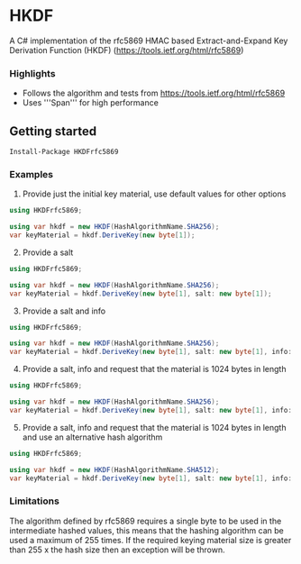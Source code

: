 # HKDF
A C# implementation of the rfc5869 HMAC based Extract-and-Expand Key Derivation Function (HKDF) (https://tools.ietf.org/html/rfc5869)

### Highlights
* Follows the algorithm and tests from https://tools.ietf.org/html/rfc5869
* Uses '''Span<byte>''' for high performance

## Getting started
```
Install-Package HKDFrfc5869
```

### Examples

1. Provide just the initial key material, use default values for other options

```c#
using HKDFrfc5869;

using var hkdf = new HKDF(HashAlgorithmName.SHA256);
var keyMaterial = hkdf.DeriveKey(new byte[1]);

```

2. Provide a salt

```c#
using HKDFrfc5869;

using var hkdf = new HKDF(HashAlgorithmName.SHA256);
var keyMaterial = hkdf.DeriveKey(new byte[1], salt: new byte[1]);

```

3. Provide a salt and info

```c#
using HKDFrfc5869;

using var hkdf = new HKDF(HashAlgorithmName.SHA256);
var keyMaterial = hkdf.DeriveKey(new byte[1], salt: new byte[1], info: new byte[1]);

```

4. Provide a salt, info and request that the material is 1024 bytes in length

```c#
using HKDFrfc5869;

using var hkdf = new HKDF(HashAlgorithmName.SHA256);
var keyMaterial = hkdf.DeriveKey(new byte[1], salt: new byte[1], info: new byte[1], outputLength: 1024);

```

5. Provide a salt, info and request that the material is 1024 bytes in length and use an alternative hash algorithm

```c#
using HKDFrfc5869;

using var hkdf = new HKDF(HashAlgorithmName.SHA512);
var keyMaterial = hkdf.DeriveKey(new byte[1], salt: new byte[1], info: new byte[1], outputLength: 1024);

```

### Limitations

The algorithm defined by rfc5869 requires a single byte to be used in the intermediate hashed values, this means that the hashing algorithm can be used a maximum of 255 times. 
If the required keying material size is greater than 255 x the hash size then an exception will be thrown.
